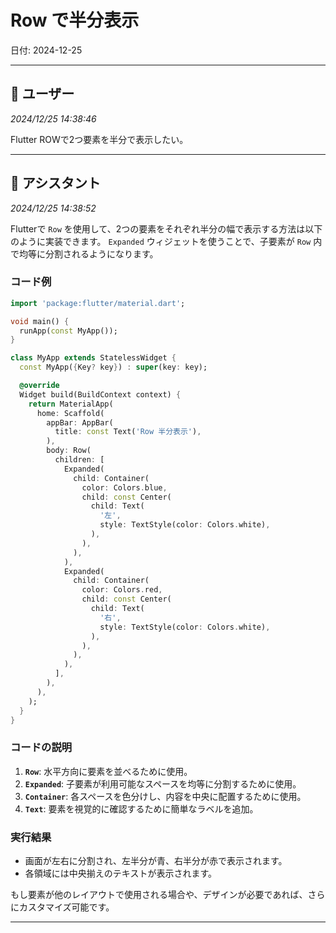# Row で半分表示

日付: 2024-12-25

---

## 👤 ユーザー
*2024/12/25 14:38:46*

Flutter ROWで2つ要素を半分で表示したい。

---

## 🤖 アシスタント
*2024/12/25 14:38:52*

Flutterで `Row` を使用して、2つの要素をそれぞれ半分の幅で表示する方法は以下のように実装できます。 `Expanded` ウィジェットを使うことで、子要素が `Row` 内で均等に分割されるようになります。

### コード例

```dart
import 'package:flutter/material.dart';

void main() {
  runApp(const MyApp());
}

class MyApp extends StatelessWidget {
  const MyApp({Key? key}) : super(key: key);

  @override
  Widget build(BuildContext context) {
    return MaterialApp(
      home: Scaffold(
        appBar: AppBar(
          title: const Text('Row 半分表示'),
        ),
        body: Row(
          children: [
            Expanded(
              child: Container(
                color: Colors.blue,
                child: const Center(
                  child: Text(
                    '左',
                    style: TextStyle(color: Colors.white),
                  ),
                ),
              ),
            ),
            Expanded(
              child: Container(
                color: Colors.red,
                child: const Center(
                  child: Text(
                    '右',
                    style: TextStyle(color: Colors.white),
                  ),
                ),
              ),
            ),
          ],
        ),
      ),
    );
  }
}
```

### コードの説明

1. **`Row`**: 水平方向に要素を並べるために使用。
2. **`Expanded`**: 子要素が利用可能なスペースを均等に分割するために使用。
3. **`Container`**: 各スペースを色分けし、内容を中央に配置するために使用。
4. **`Text`**: 要素を視覚的に確認するために簡単なラベルを追加。

### 実行結果
- 画面が左右に分割され、左半分が青、右半分が赤で表示されます。
- 各領域には中央揃えのテキストが表示されます。

もし要素が他のレイアウトで使用される場合や、デザインが必要であれば、さらにカスタマイズ可能です。

---
